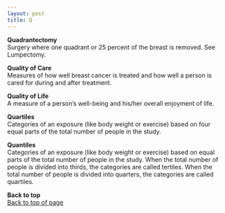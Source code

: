 ```yaml
---
layout: post
title: Q
---
```


<a name="top"></a>

**Quadrantectomy** \
Surgery where one quadrant or 25 percent of the breast is removed. See Lumpectomy.

**Quality of Care** \
Measures of how well breast cancer is treated and how well a person is cared for during and after treatment.

**Quality of Life** \
A measure of a person’s well-being and his/her overall enjoyment of life.

**Quartiles** \
Categories of an exposure (like body weight or exercise) based on four equal parts of the total number of people in the study.

**Quantiles** \
Categories of an exposure (like body weight or exercise) based on equal parts of the total number of people in the study. When the total number of people is divided into thirds, the categories are called tertiles. When the total number of people is divided into quarters, the categories are called quartiles.


**Back to top** \
<a href="#top">Back to top of page</a>
